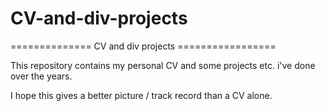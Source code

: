 # CV-and-div-projects
============== CV and div projects =================

This repository contains my personal CV and some projects etc. i've 
done over the years. 

I hope this gives a better picture / track record than a CV alone. 
